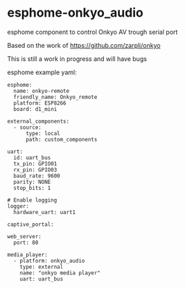 # esphome-onkyo_audio
esphome component to control Onkyo AV trough serial port

Based on the work of https://github.com/zarpli/onkyo

This is still a work in progress and will have bugs

esphome example yaml:
```
esphome:
  name: onkyo-remote
  friendly_name: Onkyo_remote
  platform: ESP8266
  board: d1_mini

external_components:
  - source:
      type: local
      path: custom_components

uart:
  id: uart_bus
  tx_pin: GPIO01
  rx_pin: GPIO03
  baud_rate: 9600
  parity: NONE
  stop_bits: 1

# Enable logging
logger:
  hardware_uart: uart1

captive_portal:
    
web_server:
  port: 80

media_player:
  - platform: onkyo_audio
    type: external
    name: "onkyo media player"
    uart: uart_bus

```

